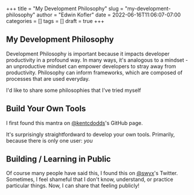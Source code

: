 +++
title = "My Development Philosophy"
slug = "my-development-philosophy"
author = "Edwin Kofler"
date = 2022-06-16T11:06:07-07:00
categories = []
tags = []
draft = true
+++

## My Development Philosophy

Development Philosophy is important because it impacts developer productivity in a profound way. In many ways, it's analogous to a mindset - an unproductive mindset can empower developers to stray away from productivity. Philosophy can inform frameworks, which are composed of processes that are used everyday.

I'd like to share some philosophies that I've tried myself

## Build Your Own Tools

I first found this mantra on [@kentcdodds](https://twitter.com/kentcdodds)'s GitHub page.

It's surprisingly straightfordward to develop your own tools. Primarily, because there is only one user: _you_

## Building / Learning in Public

Of course many people have said this, I found this on [@swyx](https://twitter.com/swyx)'s Twitter. Sometimes, I feel shameful that I don't know, understand, or practice particular things. Now, I can share that feeling publicly!
